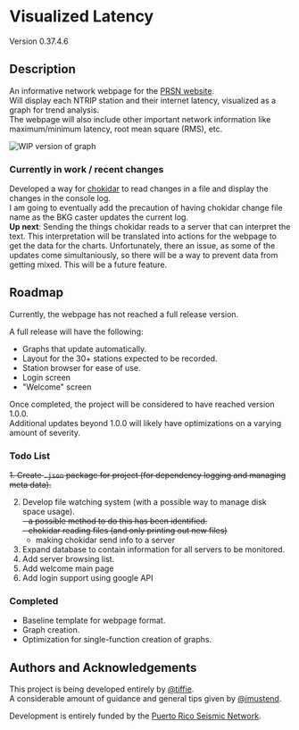 # Visualized Latency
Version 0.37.4.6

## Description

An informative network webpage for the [PRSN website](https://redsismica.uprm.edu/index.php).  
Will display each NTRIP station and their internet latency, visualized as a graph for trend analysis.  
The webpage will also include other important network information like maximum/minimum latency, root mean square (RMS), etc.

![WIP version of graph](https://github.com/tiffie1/prsn_webpage/assets/139599672/b4e60d4f-7bc4-4e04-bcde-8f8143c6dd7b)

### Currently in work / recent changes
Developed a way for [chokidar](https://www.npmjs.com/package/chokidar) to read changes in a file and display the changes in the console log.  
I am going to eventually add the precaution of having chokidar change file name as the BKG caster updates the current log.  
**Up next**: Sending the things chokidar reads to a server that can interpret the text. This interpretation will be translated into actions for the webpage to get the data for the charts.
Unfortunately, there an issue, as some of the updates come simultaniously, so there will be a way to prevent data from getting mixed. This will be a future feature.

## Roadmap

Currently, the webpage has not reached a full release version.  

A full release will have the following:
- Graphs that update automatically.
- Layout for the 30+ stations expected to be recorded.
- Station browser for ease of use.
- Login screen
- "Welcome" screen

Once completed, the project will be considered to have reached version 1.0.0.  
Additional updates beyond 1.0.0 will likely have optimizations on a varying amount of severity.


### Todo List

~~1. Create `.json` package for project (for dependency logging and managing meta data).~~  

2.  Develop file watching system (with a possible way to manage disk space usage).  
    ~~- a possible method to do this has been identified.~~  
    ~~- chokidar reading files (and only printing out new files)~~  
    - making chokidar send info to a server
4.  Expand database to contain information for all servers to be monitored.
5.  Add server browsing list.
6.  Add welcome main page
7.  Add login support using google API  


### Completed

- Baseline template for webpage format.
- Graph creation.
- Optimization for single-function creation of graphs.


## Authors and Acknowledgements
This project is being developed entirely by [@tiffie](https://github.com/tiffie1).  
A considerable amount of guidance and general tips given by [@imustend](https://github.com/imustend).  

Development is entirely funded by the [Puerto Rico Seismic Network](https://redsismica.uprm.edu/index.php).
